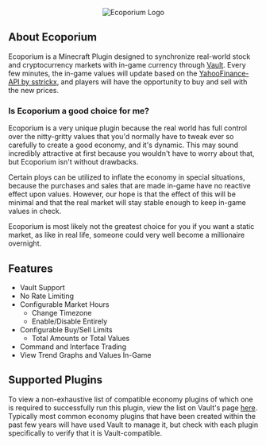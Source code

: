<p align="center">
  <img alt="Ecoporium Logo" src="https://i.imgur.com/M4oF4KO.png" />
</p>

## About Ecoporium
Ecoporium is a Minecraft Plugin designed to synchronize real-world stock and cryptocurrency markets with in-game currency through [Vault](https://github.com/MilkBowl/Vault). Every few minutes, the in-game values will update based on the [YahooFinance-API by sstrickx](https://github.com/sstrickx/yahoofinance-api), and players will have the opportunity to buy and sell with the new prices.

### Is Ecoporium a good choice for me?
Ecoporium is a very unique plugin because the real world has full control over the nitty-gritty values that you'd normally have to tweak ever so carefully to create a good economy, and it's dynamic. This may sound incredibly attractive at first because you wouldn't have to worry about that, but Ecoporium isn't without drawbacks.

Certain ploys can be utilized to inflate the economy in special situations, because the purchases and sales that are made in-game have no reactive effect upon values. However, our hope is that the effect of this will be minimal and that the real market will stay stable enough to keep in-game values  in check.

Ecoporium is most likely not the greatest choice for you if you want a static market, as like in real life, someone could very well become a millionaire overnight.

## Features

- Vault Support
- No Rate Limiting
- Configurable Market Hours
    - Change Timezone
    - Enable/Disable Entirely
- Configurable Buy/Sell Limits
    - Total Amounts or Total Values
- Command and Interface Trading
- View Trend Graphs and Values In-Game

## Supported Plugins
To view a non-exhaustive list of compatible economy plugins of which one is required to successfully run this plugin, view the list on Vault's page [here](https://github.com/MilkBowl/Vault#supported-plugins). Typically most common economy plugins that have been created within the past few years will have used Vault to manage it, but check with each plugin specifically to verify that it is Vault-compatible.